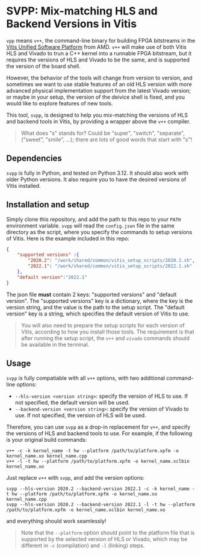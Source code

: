 # SVPP: Mix-matching HLS and Backend Versions in Vitis
`vpp` means `v++`, the command-line binary for building FPGA bitstreams
in the [Vitis Unified Software Platform](https://www.xilinx.com/products/design-tools/vitis.html)
from AMD.
`v++` will make use of both Vitis HLS and Vivado to trun a C++ kernel into a
runnable FPGA bitstream, but it requires the versions of HLS and Vivado to be
the same, and is supported the version of the board shell.

However, the behavior of the tools will change from version to version, and
sometimes we want to use stable features of an old HLS version with more advanced
physical implementation support from the latest Vivado version;
or maybe in your setup, the version of the deivice shell is fixed, and you would like
to explore features of new tools.

This tool, `svpp`, is designed to help you mix-matching the versions of HLS and
backend tools in Vitis, by providing a wrapper above the `v++` compiler.

> What does "s" stands for? Could be "super", "switch", "separate", ("sweet", "smile", ...);
there are lots of good words that start with "s"!

## Dependencies
`svpp` is fully in Python, and tested on Python 3.12. It should also work with older Python versions.
It also require you to have the desired versions of Vitis installed.

## Installation and setup
Simply clone this repository, and add the path to this repo to your `PATH` environment variable.
`svpp` will read the `config.json` file in the same directory as the script, where you specify the
commands to setup versions of Vitis. Here is the example included in this repo:
```json
{
    "supported versions" :{
        "2020.2": "/work/shared/common/vitis_setup_scripts/2020.2.sh",
        "2022.1": "/work/shared/common/vitis_setup_scripts/2022.1.sh"
    },
    "default version":"2022.1"
}
```
The json file **must** contain 2 keys: "supported versions" and "default version".
The "supported versions" key is a dictionary, where the key is the version string, and the value is the path to the setup script. The "default version" key is a string, which specifies the default version of Vitis to use.

> You will also need to prepare the setup scripts for each version of Vitis, according to how you install those tools. The requirement is that after running the setup script, the `v++` and `vivado` commands should be available in the terminal.

## Usage
`svpp` is fully compatiable with all `v++` options, with two additional command-line options:
- `--hls-version <version string>`: specify the version of HLS to use. If not specified, the default version will be used.
- `--backend-version <version string>`: specify the version of Vivado to use. If not specified, the version of HLS will be used.

Therefore, you can use `svpp` as a drop-in replacement for `v++`, and specify the versions of HLS and backend tools to use. For example, if the following is your original build commands:
```
v++ -c -k kernel_name -t hw --platform /path/to/platform.xpfm -o kernel_name.xo kernel_name.cpp
v++ -l -t hw --platform /path/to/platform.xpfm -o kernel_name.xclbin kernel_name.xo
```
Just replace `v++` with `svpp`, and add the version options:
```
svpp --hls-version 2020.2 --backend-version 2022.1 -c -k kernel_name -t hw --platform /path/to/platform.xpfm -o kernel_name.xo kernel_name.cpp
svpp --hls-version 2020.2 --backend-version 2022.1 -l -t hw --platform /path/to/platform.xpfm -o kernel_name.xclbin kernel_name.xo
```
and everything should work seamlessly!

> Note that the `--platform` option should point to the platform file that is supported by the selected
version of HLS or Vivado, which may be different in `-c` (compilation) and `-l` (linking) steps.